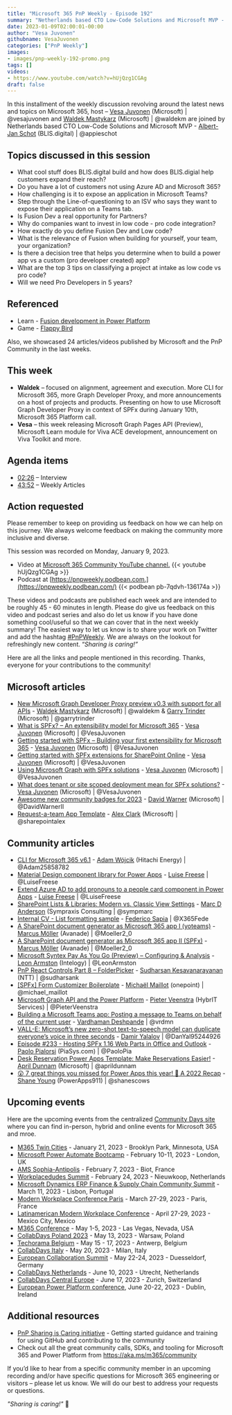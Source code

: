 ```yaml
---
title: "Microsoft 365 PnP Weekly - Episode 192"
summary: "Netherlands based CTO Low-Code Solutions and Microsoft MVP - Albert-Jan Schot (BLIS.digital), joins Microsoft’s Vesa Juvonen and Waldek Mastykarz in a discussion about Fusion development, low code - pro code integration opportunities for Partners, plus 24 articles/videos by Microsoft/Community are highlighted."
date: 2023-01-09T02:00:01-00:00
author: "Vesa Juvonen"
githubname: VesaJuvonen
categories: ["PnP Weekly"]
images:
- images/pnp-weekly-192-promo.png
tags: []
videos:
- https://www.youtube.com/watch?v=hUjQzg1CGAg
draft: false
---
```

 
In this installment of the weekly discussion revolving around the latest news and topics on Microsoft 365, host – [Vesa Juvonen](http://twitter.com/vesajuvonen) (Microsoft) \| @vesajuvonen and [Waldek Mastykarz](http://twitter.com/waldekm) (Microsoft) \| @waldekm are joined by Netherlands based CTO Low-Code Solutions and Microsoft MVP - [Albert-Jan Schot](https://twitter.com/appieschot) (BLIS.digital) \| @appieschot 

## Topics discussed in this session

* What cool stuff does BLIS.digital build and how does BLIS.digial help customers expand their reach?
* Do you have a lot of customers not using Azure AD and Microsoft 365?
* How challenging is it to expose an application in Microsoft Teams?
* Step through the Line-of-questioning to an ISV who says they want to expose their application on a Teams tab.
* Is Fusion Dev a real opportunity for Partners?
* Why do companies want to invest in low code - pro code integration?
* How exactly do you define Fusion Dev and Low code?
* What is the relevance of Fusion when building for yourself, your team, your organization?
* Is there a decision tree that helps you determine when to build a power app vs a custom (pro developer created) app?
* What are the top 3 tips on classifying a project at intake as low code vs pro code?
* Will we need Pro Developers in 5 years?

## Referenced

* Learn - [Fusion development in Power Platform](https://learn.microsoft.com/power-platform/developer/fusion-development)
* Game - [Flappy Bird](https://flappybird.io/)

Also, we showcased 24 articles/videos published by Microsoft and the PnP Community in the last weeks.

## This week

* **Waldek** – focused on alignment, agreement and execution. More CLI for Microsoft 365, more Graph Developer Proxy, and more announcements on a host of projects and products. Presenting on how to use Microsoft Graph Developer Proxy in context of SPFx during January 10th, Microsoft 365 Platform call.
* **Vesa** – this week releasing Microsoft Graph Pages API (Preview), Microsoft Learn module for Viva ACE development, announcement on Viva Toolkit and more.

## Agenda items

* [02:26](https://youtu.be/hUjQzg1CGAg?t=146) – Interview
* [43:52](https://youtu.be/hUjQzg1CGAg?t=2632) – Weekly Articles

## Action requested

Please remember to keep on providing us feedback on how we can help on this journey. We always welcome feedback on making the community more inclusive and diverse.

This session was recorded on Monday, January 9, 2023.

*   Video at [Microsoft 365 Community YouTube channel.](https://aka.ms/m365pnp-videos)
    {{< youtube hUjQzg1CGAg >}}
*   Podcast at [https://pnpweekly.podbean.com.](https://pnpweekly.podbean.com/) 
    {{< podbean pb-7qdvh-136174a >}}   

These videos and podcasts are published each week and are intended to be roughly 45 - 60 minutes in length.  Please do give us feedback on this video and podcast series and also do let us know if you have done something cool/useful so that we can cover that in the next weekly summary! The easiest way to let us know is to share your work on Twitter and add the hashtag [#PnPWeekly](https://twitter.com/search?q=%23pnpweekly). We are always on the lookout for refreshingly new content. “_Sharing is caring!”_ 

Here are all the links and people mentioned in this recording. Thanks, everyone for your contributions to the community!

## Microsoft articles

* [New Microsoft Graph Developer Proxy preview v0.3 with support for all APIs](https://devblogs.microsoft.com/microsoft365dev/microsoft-graph-developer-proxy-v0-3/) - [Waldek Mastykarz](https://twitter.com/waldekm) (Microsoft) | @waldekm & [Garry Trinder](https://twitter.com/garrytrinder) (Microsoft) | @garrytrinder
* [What is SPFx? – An extensibility model for Microsoft 365](https://pnp.github.io/blog/post/01-what-is-spfx/) - [Vesa Juvonen](ttps://twitter.com/VesaJuvonen) (Microsoft) | @VesaJuvonen
* [Getting started with SPFx – Building your first extensibility for Microsoft 365](https://pnp.github.io/blog/post/spfx-02-getting-started-with-spfx/) - [Vesa Juvonen](ttps://twitter.com/VesaJuvonen) (Microsoft) | @VesaJuvonen
* [Getting started with SPFx extensions for SharePoint Online](https://pnp.github.io/blog/post/spfx-03-getting-started-with-spfx-extensions-for-spo/) - [Vesa Juvonen](ttps://twitter.com/VesaJuvonen) (Microsoft) | @VesaJuvonen
* [Using Microsoft Graph with SPFx solutions](https://pnp.github.io/blog/post/spfx-04-using-microsoft-graph-in-spfx-solutions/) - [Vesa Juvonen](ttps://twitter.com/VesaJuvonen) (Microsoft) | @VesaJuvonen 
* [What does tenant or site scoped deployment mean for SPFx solutions?](https://pnp.github.io/blog/post/spfx-05-tenant-or-site-scoped-spfx-solutions/) - [Vesa Juvonen](ttps://twitter.com/VesaJuvonen) (Microsoft) | @VesaJuvonen 
* [Awesome new community badges for 2023](https://twitter.com/DavidWarnerII/status/1611437743124672513?cxt=HHwWgsDTid6F_dwsAAAA) - [David Warner](https://twitter.com/DavidWarnerII) (Microsoft) | @DavidWarnerII
* [Request-a-team App Template](https://github.com/OfficeDev/microsoft-teams-apps-requestateam) - [Alex Clark](https://twitter.com/sharepointalex) (Microsoft) | @sharepointalex

## Community articles

* [CLI for Microsoft 365 v6.1](https://pnp.github.io/blog/cli-for-microsoft-365/cli-for-microsoft-365-v6-1/) - [Adam Wójcik](https://twitter.com/Adam25858782) (Hitachi Energy) | @Adam25858782
* [Material Design component library for Power Apps](https://pnp.github.io/blog/post/material-design-component-library-for-power-apps/) - [Luise Freese](https://twitter.com/LuiseFreese) | @LuiseFreese
* [Extend Azure AD to add pronouns to a people card component in Power Apps](https://pnp.github.io/blog/post/extend-azure-active-directory-to-add-pronouns-to-a-people-card-in-power-apps/) - [Luise Freese](https://twitter.com/LuiseFreese) | @LuiseFreese
* [SharePoint Lists & Libraries: Modern vs. Classic View Settings](https://sympmarc.com/2023/01/06/sharepoint-lists-libraries-modern-vs-classic-view-settings/) - [Marc D Anderson](https://twitter.com/sympmarc) (Sympraxis Consulting | @sympmarc
* [Internal CV - List formatting sample](https://adoption.microsoft.com/en-us/sample-solution-gallery/sample/pnp-list-formatting-internal-cv/) - [Federico Sapia](https://twitter.com/X365Fede) | @X365Fede
* [A SharePoint document generator as Microsoft 365 app I (yoteams)](https://mmsharepoint.wordpress.com/2022/12/28/a-sharepoint-document-generator-as-microsoft-365-app-i-yoteams/) - [Marcus Möller](https://twitter.com/Moeller2_0) (Avanade) | @Moeller2_0
* [A SharePoint document generator as Microsoft 365 app II (SPFx)](https://mmsharepoint.wordpress.com/2022/12/28/a-sharepoint-document-generator-as-microsoft-365-app-ii-spfx/) - [Marcus Möller](https://twitter.com/Moeller2_0) (Avanade) | @Moeller2_0
* [Microsoft Syntex Pay As You Go (Preview) – Configuring & Analysis](https://www.leonarmston.com/2023/01/microsoft-syntex-pay-as-you-go-preview-configuring-analysis/) - [Leon Armston](https://twitter.com/LeonArmston) (Intelogy) | @LeonArmston
* [PnP React Controls Part 8 – FolderPicker](https://spknowledge.com/2023/01/03/pnp-react-controls-part-8-folderpicker/) - [Sudharsan Kesavanarayanan](https://twitter.com/sudharsank) (NTT) | @sudharsank
* [[SPFx] Form Customizer Boilerplate](https://michaelmaillot.github.io/tips/20221223-spfx-form-boilerplate/) - [Michaël Maillot](https://twitter.com/michael_maillot) (onepoint) | @michael_maillot
* [Microsoft Graph API and the Power Platform](https://sharepains.com/2023/01/03/microsoft-graph-api-the-power-platform/) - [Pieter Veenstra](https://twitter.com/PieterVeenstra) (HybrIT Services) | @PieterVeenstra
* [Building a Microsoft Teams app: Posting a message to Teams on behalf of the current user](https://www.vrdmn.com/2022/12/building-microsoft-teams-app-posting.html) - [Vardhaman Deshpande](https://twitter.com/vrdmn) | @vrdmn
* [VALL-E: Microsoft’s new zero-shot text-to-speech model can duplicate everyone’s voice in three seconds](https://mpost.io/vall-e-microsofts-new-zero-shot-text-to-speech-model-can-duplicate-everyones-voice-in-three-seconds/) - [Damir Yalalov](https://twitter.com/DanYal95244926) | @DanYal95244926 
* [Episode #233 - Hosting SPFx 1.16 Web Parts in Office and Outlook](https://www.youtube.com/watch?v=EDubNXWZhb4) - [Paolo Pialorsi](https://twitter.com/PaoloPia) (PiaSys.com) | @PaoloPia
* [Desk Reservation Power Apps Template: Make Reservations Easier!](https://www.youtube.com/watch?v=n8fJXTMPYsg) - [April Dunnam](https://twitter.com/aprildunnam) (Microsoft) | @aprildunnam
* [😲 7 great things you missed for Power Apps this year! 🥳 A 2022 Recap](https://www.youtube.com/watch?v=mXX6dTKWra8) - [Shane Young](https://twitter.com/ShanesCows) (PowerApps911) | @shanescows

## Upcoming events

Here are the upcoming events from the centralized [Community Days site](https://communitydays.org/events?when=upcoming) where you can find in-person, hybrid and online events for Microsoft 365 and mroe.

* [M365 Twin Cities](https://www.communitydays.org/event/2023-01-21/m365-twin-cities) - January 21, 2023 - Brooklyn Park, Minnesota, USA
* [Microsoft Power Automate Bootcamp](https://events.powercommunity.com/microsoft-power-automate-bootcamp-2023/) - February 10-11, 2023 - London, UK
* [AMS Sophia-Antipolis](https://www.communitydays.org/event/2023-02-07/ams-sophia-antipolis) - February 7, 2023 - Biot, France
* [Workplacedudes Summit](https://www.communitydays.org/event/2023-02-24/workplacedudes-summit) - February 24, 2023 - Nieuwkoop, Netherlands
* [Microsoft Dynamics ERP Finance & Supply Chain Community Summit](https://www.communitydays.org/event/2023-03-11/dynamics-365-finance-and-supply-chain-summit) - March 11, 2023 - Lisbon, Portugal
* [Modern Workplace Conference Paris](https://modern-workplace.pro/) - March 27-29, 2023 - Paris, France
* [Latinamerican Modern Workplace Conference](https://www.communitydays.org/event/2023-04-27/get-cslatam-conference-2023) - April 27-29, 2023 - Mexico City, Mexico
* [M365 Conference](https://m365conf.com/#!/) - May 1-5, 2023 - Las Vegas, Nevada, USA
* [CollabDays Poland 2023](https://www.communitydays.org/event/2023-05-13/collabdays-poland-2023) - May 13, 2023 - Warsaw, Poland
* [Techorama Belgium](https://www.techorama.be/) - May 15 - 17, 2023 - Antwerp, Belgium
* [CollabDays Italy](https://www.collabdays.org/2023-italy/) - May 20, 2023 - Milan, Italy
* [European Collaboration Summit](https://www.collabsummit.eu/) - May 22-24, 2023 - Duesseldorf, Germany
* [CollabDays Netherlands](https://www.communitydays.org/event/2023-06-10/collabdays-netherlands-2023) - June 10, 2023 - Utrecht, Netherlands
* [CollabDays Central Europe](https://www.collabdays.org/2023-ce/) - June 17, 2023 - Zurich, Switzerland
* [European Power Platform conference](https://www.sharepointeurope.com/european-power-platform-conference/), June 20-22, 2023 - Dublin, Ireland

## Additional resources

* [PnP Sharing is Caring initiative](https://aka.ms/sharing-is-caring) - Getting started guidance and training for using GitHub and contributing to the community
* Check out all the great community calls, SDKs, and tooling for Microsoft 365 and Power Platform from <https://aka.ms/m365/community>

If you’d like to hear from a specific community member in an upcoming recording and/or have specific questions for Microsoft 365 engineering or visitors – please let us know. We will do our best to address your requests or questions.

_"Sharing is caring!"_ 🧡

